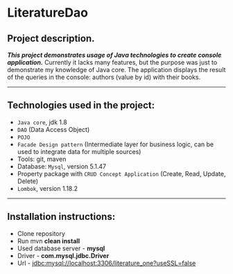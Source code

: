 # LiteratureDao

## Project description.

***This project demonstrates usage of Java technologies to create console application.***
Currently it lacks many features, but the purpose was just to demonstrate my knowledge of Java core.
The application displays the result of the queries in the console: authors  (value by id) with their books.
 ***
## Technologies used in the project:
- `Java core`, jdk 1.8
- `DAO` (Data Access Object)
- `POJO`
- `Facade Design pattern` (Intermediate layer for business logic, can be used to integrate data for multiple sources)
- Tools: git, maven
- Database: `Mysql`, version 5.1.47
- Property package with `CRUD Concept Application` (Create, Read, Update, Delete)
- `Lombok`, version 1.18.2
 ***
## Installation instructions:
- Clone repository
- Run mvn **clean install**
- Used database server - **mysql**
- Driver - **com.mysql.jdbc.Driver**
- Url - <jdbc:mysql://localhost:3306/literature_one?useSSL=false>


